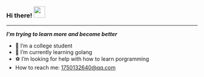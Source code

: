 ### Hi there! <img src="https://raw.githubusercontent.com/MartinHeinz/MartinHeinz/master/wave.gif" width="30px">
---
***I'm trying to learn more and become better***
- 🍻 I’m a college student
- 🤔 I’m currently learning golang
- ⚽ I’m looking for help with how to learn porgramming
-  How to reach me: <1750132640@qq.com>
<!-- <p align="center">
<img height="200" src="https://github-readme-stats.vercel.app/api?username=shplume&count_private=true&show_icons=true"/>
<img height="200" src="https://github-readme-stats.vercel.app/api/top-langs/?username=shplume&hide=html,jupyter+notebook&count_private=true&show_icons=true"/>
</p>
 -->
